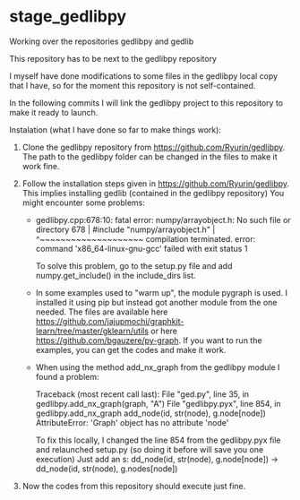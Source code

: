 # stage_gedlibpy
Working over the repositories gedlibpy and gedlib

This repository has to be next to the gedlibpy repository

I myself have done modifications to some files in the gedlibpy local copy that I have, so for the moment this repository is not self-contained.

In the following commits I will link the gedlibpy project to this repository to make it ready to launch.


Instalation (what I have done so far to make things work):

1. Clone the gedlibpy repository from https://github.com/Ryurin/gedlibpy. The path to the gedlibpy folder can be changed in the files to make it work fine.

2. Follow the installation steps given in https://github.com/Ryurin/gedlibpy. This implies installing gedlib (contained in the gedlibpy repository)
You might encounter some problems:
    - gedlibpy.cpp:678:10: fatal error: numpy/arrayobject.h: No such file or directory
        678 | #include "numpy/arrayobject.h"
            |          ^~~~~~~~~~~~~~~~~~~~~
      compilation terminated.
      error: command 'x86_64-linux-gnu-gcc' failed with exit status 1
    
        To solve this problem, go to the setup.py file and add numpy.get_include() in the include_dirs list.
    
    
    - In some examples used to "warm up", the module pygraph is used. I installed it using pip but instead got another module from the one needed. The files are available here https://github.com/jajupmochi/graphkit-learn/tree/master/gklearn/utils or here https://github.com/bgauzere/py-graph. If you want to run the examples, you can get the codes and make it work.
      
    - When using the method add_nx_graph from the gedlibpy module I found a problem:
    
      Traceback (most recent call last):
        File "ged.py", line 35, in <module>
          gedlibpy.add_nx_graph(graph, "A")
        File "gedlibpy.pyx", line 854, in gedlibpy.add_nx_graph
          add_node(id, str(node), g.node[node])
      AttributeError: 'Graph' object has no attribute 'node'
      
      To fix this locally, I changed the line 854 from the gedlibpy.pyx file and relaunched setup.py (so doing it before will save you one execution)
      Just add an s: dd_node(id, str(node), g.node[node]) -> dd_node(id, str(node), g.nodes[node])

3. Now the codes from this repository should execute just fine.
    
    
